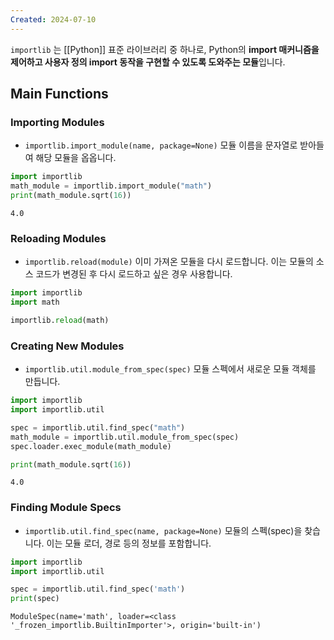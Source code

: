 ```yaml
---
Created: 2024-07-10
---
```

`importlib` 는 [[Python]] 표준 라이브러리 중 하나로, Python의 **import 매커니즘을 제어하고 사용자 정의 import 동작을 구현할 수 있도록 도와주는 모듈**입니다. 

## Main Functions

### Importing Modules
- `importlib.import_module(name, package=None)` 모듈 이름을 문자열로 받아들여 해당 모듈을 옵옵니다.

```python
import importlib
math_module = importlib.import_module("math")
print(math_module.sqrt(16))
```

```
4.0
```

### Reloading Modules
- `importlib.reload(module)` 이미 가져온 모듈을 다시 로드합니다. 이는 모듈의 소스 코드가 변경된 후 다시 로드하고 싶은 경우 사용합니다.

```python
import importlib
import math

importlib.reload(math)
```

### Creating New Modules
- `importlib.util.module_from_spec(spec)` 모듈 스펙에서 새로운 모듈 객체를 만듭니다.

```python
import importlib
import importlib.util

spec = importlib.util.find_spec("math")
math_module = importlib.util.module_from_spec(spec)
spec.loader.exec_module(math_module)

print(math_module.sqrt(16))
```

```
4.0
```

### Finding Module Specs
- `importlib.util.find_spec(name, package=None)` 모듈의 스펙(spec)을 찾습니다. 이는 모듈 로더, 경로 등의 정보를 포함합니다.

```python
import importlib
import importlib.util

spec = importlib.util.find_spec('math')
print(spec)
```

```
ModuleSpec(name='math', loader=<class '_frozen_importlib.BuiltinImporter'>, origin='built-in')
```

